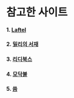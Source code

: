 # 참고한 사이트

#### 1. [Laftel]

#### 2. [밀리의 서재]

#### 3. [리디북스]

#### 4. [모닥불]

#### 5. [씀]

<!-- Reference Site List -->

[laftel]: https://laftel.net/
[밀리의 서재]: https://www.millie.co.kr/viewfinder/viewfinder.html
[리디북스]: https://ridibooks.com/?genre=general
[모닥불]: https://modakbul.com/
[씀]: http://www.ssm10b.com/
